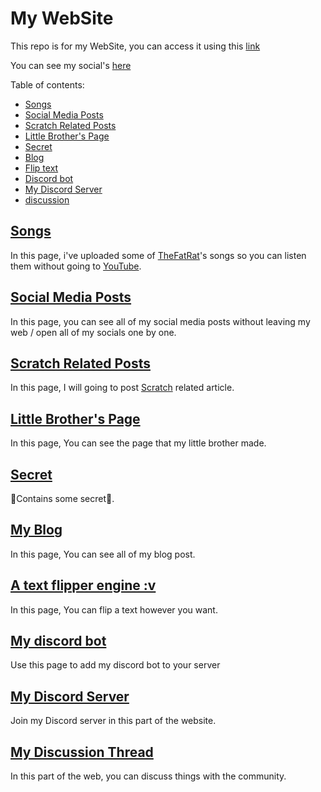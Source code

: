 # My WebSite

This repo is for my WebSite, you can access it using this [link](https://red78massive1573.github.io)

You can see my social's [here](https://app.simplenote.com/p/VywpG7)

Table of contents:
* [Songs](#songs)
* [Social Media Posts](#social)
* [Scratch Related Posts](#scratch)
* [Little Brother's Page](#lil)
* [Secret](#secret)
* [Blog](#blog)
* [Flip text](#flip)
* [Discord bot](#bot)
* [My Discord Server](#discord)
* [discussion](#discuss)

## <a name="songs" href="https://red78massive1573.github.io/songs/">Songs</a>
In this page, i've uploaded some of [TheFatRat](https://www.youtube.com/c/TheFatRat)'s songs so you can listen them without going to [YouTube](https://www.youtube.com/).

## <a name="social" href="https://red78massive1573.github.io/social-media/">Social Media Posts</a>
In this page, you can see all of my social media posts without leaving my web / open all of my socials one by one.

## <a name="scratch" href="https://red78massive1573.github.io/scratch/">Scratch Related Posts</a>
In this page, I will going to post [Scratch](https://scratch.mit.edu/) related article.

## <a name="lil" href="https://red78massive1573.github.io/lil-bro-s-web/">Little Brother's Page</a>
In this page, You can see the page that my little brother made.

## <a name="secret" href="https://red78massive1573.github.io/secret/">Secret</a>
🤫Contains some secret🤫.

## <a name="blog" href="https://red78massive1573.github.io/blog">My Blog</a>
In this page, You can see all of my blog post.

## <a name="flip" href="https://red78massive1573.github.io/flip">A text flipper engine :v</a>
In this page, You can flip a text however you want.

## <a name="bot" href="https://red78massive1573.github.io/bot">My discord bot</a>
Use this page to add my discord bot to your server

## <a name="discord" href="https://red78massive1573.github.io#discord">My Discord Server</a>
Join my Discord server in this part of the website.

## <a name="discuss" href="https://red78massive1573.github.io/#disqus_thread">My Discussion Thread</a>
In this part of the web, you can discuss things with the community.
